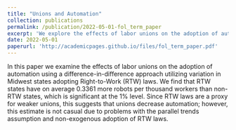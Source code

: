 ```yaml
---
title: "Unions and Automation"
collection: publications
permalink: /publication/2022-05-01-fol_term_paper
excerpt: 'We explore the effects of labor unions on the adoption of automation using a difference-in-difference approach utilizing variation in Midwest stats adopting Right-to-Work laws.'
date: 2022-05-01
paperurl: 'http://academicpages.github.io/files/fol_term_paper.pdf'
---
```


In this paper we examine the effects of labor unions on the adoption of automation using a difference-in-difference approach utilizing variation in Midwest states adopting Right-to-Work (RTW) laws. We find that RTW states have on average 0.3361 more robots per thousand workers than non-RTW states, which is significant at the 1% level. Since RTW laws are a proxy for weaker unions, this suggests that unions decrease automation; however, this estimate is not casual due to problems with the parallel trends assumption and non-exogenous adoption of RTW laws.